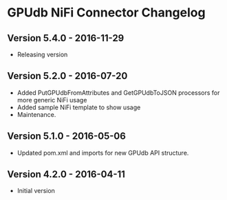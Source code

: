 GPUdb NiFi Connector Changelog
==============================

Version 5.4.0 - 2016-11-29
--------------------------

-   Releasing version


Version 5.2.0 - 2016-07-20
--------------------------

-   Added PutGPUdbFromAttributes and GetGPUdbToJSON processors for more generic NiFi usage
-   Added sample NiFi template to show usage
-   Maintenance.


Version 5.1.0 - 2016-05-06
--------------------------

-   Updated pom.xml and imports for new GPUdb API structure.


Version 4.2.0 - 2016-04-11
--------------------------

-   Initial version 
